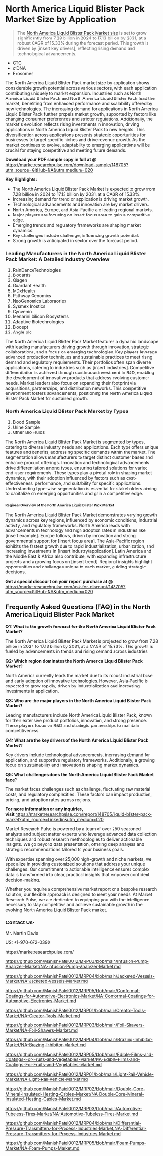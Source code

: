 <h1>North America Liquid Blister Pack Market&nbsp;Size by Application</h1><blockquote><p>The <a href="https://marketresearchpulse.com/download-sample/148705?utm_source=GitHub-NA&amp;utm_medium=020">North America Liquid Blister Pack Market size</a> is set to grow significantly from 7.28 billion in 2024 to 17.13 billion by 2031, at a robust CAGR of 15.33% during the forecast period. This growth is driven by [insert key drivers], reflecting rising demand and technological advancements.</p></blockquote><ul><li>CTC <li> ctDNA <li> Exosomes</li></ul><p>The North America Liquid Blister Pack market size by application shows considerable growth potential across various sectors, with each application contributing uniquely to market expansion. Industries such as North America Liquid Blister Pack and North America Liquid Blister Pack lead the market, benefiting from enhanced performance and scalability offered by new technologies. The increasing demand for applications in North America Liquid Blister Pack further propels market growth, supported by factors like changing consumer preferences and stricter regulations. Additionally, the market's evolution reflects rising investments in innovation, driving applications in North America Liquid Blister Pack to new heights. This diversification across applications presents strategic opportunities for businesses to target specific niches and drive revenue growth. As the market continues to evolve, adaptability to emerging applications will be crucial for staying competitive and meeting future demands.</p><p><strong>Download your PDF sample copy in full at @ </strong><a href="https://marketresearchpulse.com/download-sample/148705?utm_source=GitHub-NA&amp;utm_medium=020">https://marketresearchpulse.com/download-sample/148705?utm_source=GitHub-NA&amp;utm_medium=020</a></p><p><strong>Key Highlights: </strong></p><ul><li>The North America Liquid Blister Pack Market is expected to grow from 7.28 billion in 2024 to 17.13 billion by 2031, at a CAGR of 15.33%.</li><li>Increasing demand for trend or application is driving market growth.</li><li>Technological advancements and innovation are key market drivers.</li><li>North America, Europe, and Asia-Pacific are leading regional markets.</li><li>Major players are focusing on insert focus area to gain a competitive edge.</li><li>Emerging trends and regulatory frameworks are shaping market dynamics.</li><li>Key challenges include challenge, influencing growth potential.</li><li>Strong growth is anticipated in sector over the forecast period.</li></ul><h3>Leading Manufacturers in the North America Liquid Blister Pack Market: A Detailed Industry Overview</h3><ol><li>RainDanceTechnologies</li><li>Biocartis</li><li>Qiagen</li><li>Guardant Health</li><li>MDxHealth</li><li>Pathway Genomics</li><li>NeoGenomics Laboraories</li><li>Sysmex Inostics</li><li>Cynvenio</li><li>Menarini Silicon Biosystems</li><li>Adaptive Biotechnologies</li><li>Biocept</li><li>Angle plc</li></ol><div class="flex max-w-full flex-col flex-grow"><div class="min-h-8 text-message flex w-full flex-col items-end gap-2 whitespace-normal break-words [.text-message+&amp;]:mt-5" dir="auto" data-message-author-role="assistant" data-message-id="fd8432e4-4910-450d-b182-61b7bfb0a01f" data-message-model-slug="gpt-4o"><div class="flex w-full flex-col gap-1 empty:hidden first:pt-[3px]"><div class="markdown prose w-full break-words dark:prose-invert light"><p>The North America Liquid Blister Pack Market features a dynamic landscape with leading manufacturers driving growth through innovation, strategic collaborations, and a focus on emerging technologies. Key players leverage advanced production techniques and sustainable practices to meet rising demand and regulatory requirements. Their portfolios often span diverse applications, catering to industries such as [insert industries]. Competitive differentiation is achieved through continuous investment in R&amp;D, enabling the development of innovative products that address evolving customer needs. Market leaders also focus on expanding their footprint via acquisitions, partnerships, and distribution networks. This competitive environment fosters advancements, positioning the North America Liquid Blister Pack Market for sustained growth.</p></div></div></div></div><h3>North America Liquid Blister Pack Market by Types</h3><ol><li>Blood Sample <li> Urine Sample <li> Other Bio Fluids</li></ol><div class="flex max-w-full flex-col flex-grow"><div class="min-h-8 text-message flex w-full flex-col items-end gap-2 whitespace-normal break-words [.text-message+&amp;]:mt-5" dir="auto" data-message-author-role="assistant" data-message-id="084470be-0bb7-4664-bddf-5156b4f41249" data-message-model-slug="gpt-4o-mini"><div class="flex w-full flex-col gap-1 empty:hidden first:pt-[3px]"><div class="markdown prose w-full break-words dark:prose-invert light"><p>The North America Liquid Blister Pack Market is segmented by types, catering to diverse industry needs and applications. Each type offers unique features and benefits, addressing specific demands within the market. The segmentation allows manufacturers to target distinct customer bases and enhance product offerings. Innovation and technological advancements drive differentiation among types, ensuring tailored solutions for varied end-user requirements. These types play a pivotal role in shaping market dynamics, with their adoption influenced by factors such as cost-effectiveness, performance, and suitability for specific applications. Understanding type-wise segmentation is essential for stakeholders aiming to capitalize on emerging opportunities and gain a competitive edge.</p></div></div></div></div><h3><span style="font-size: 11px;">Regional Overview of the North America Liquid Blister Pack Market</span></h3><div class="flex max-w-full flex-col flex-grow"><div class="min-h-8 text-message flex w-full flex-col items-end gap-2 whitespace-normal break-words [.text-message+&amp;]:mt-5" dir="auto" data-message-author-role="assistant" data-message-id="e9038762-ce64-4e30-91c9-9bd413514231" data-message-model-slug="gpt-4o-mini"><div class="flex w-full flex-col gap-1 empty:hidden first:pt-[3px]"><div class="markdown prose w-full break-words dark:prose-invert light"><p>The North America Liquid Blister Pack Market demonstrates varying growth dynamics across key regions, influenced by economic conditions, industrial activity, and regulatory frameworks. North America leads with advancements in technology and high adoption rates in industries like [insert example]. Europe follows, driven by innovation and strong governmental support for [insert focus area]. The Asia-Pacific region exhibits the fastest growth due to rapid industrialization, urbanization, and increasing investments in [insert industry/application]. Latin America and the Middle East &amp; Africa also contribute, with expanding infrastructure projects and a growing focus on [insert trend]. Regional insights highlight opportunities and challenges unique to each market, guiding strategic decisions.</p></div></div></div></div><p><strong>Get a special discount on your report purchase at @ </strong><a href="https://marketresearchpulse.com/ask-for-discount/148705?utm_source=GitHub-NA&amp;utm_medium=020">https://marketresearchpulse.com/ask-for-discount/148705?utm_source=GitHub-NA&amp;utm_medium=020</a></p><h2>Frequently Asked Questions (FAQ) in the North America Liquid Blister Pack Market</h2><p><strong>Q1: What is the growth forecast for the North America Liquid Blister Pack Market?</strong></p><p>The North America Liquid Blister Pack Market is projected to grow from 7.28 billion in 2024 to 17.13 billion by 2031, at a CAGR of 15.33%. This growth is fueled by advancements in trends and rising demand across industries.</p><p><strong>Q2: Which region dominates the North America Liquid Blister Pack Market?</strong></p><p>North America currently leads the market due to its robust industrial base and early adoption of innovative technologies. However, Asia-Pacific is expected to grow rapidly, driven by industrialization and increasing investments in application.</p><p><strong>Q3: Who are the major players in the North America Liquid Blister Pack Market?</strong></p><p>Leading manufacturers include North America Liquid Blister Pack, known for their extensive product portfolios, innovation, and strong presence. These players focus on R&amp;D and strategic partnerships to maintain competitiveness.</p><p><strong>Q4: What are the key drivers of the North America Liquid Blister Pack Market?</strong></p><p>Key drivers include technological advancements, increasing demand for application, and supportive regulatory frameworks. Additionally, a growing focus on sustainability and innovation is shaping market dynamics.</p><p><strong>Q5: What challenges does the North America Liquid Blister Pack Market face?</strong></p><p>The market faces challenges such as challenge, fluctuating raw material costs, and regulatory complexities. These factors can impact production, pricing, and adoption rates across regions.</p><p><strong>For more information or any inquiries, visit&nbsp;</strong><a href="https://marketresearchpulse.com/report/148705/liquid-blister-pack-market?utm_source=Linkedin&utm_medium=020">https://marketresearchpulse.com/report/148705/liquid-blister-pack-market?utm_source=Linkedin&utm_medium=020</a></p><p>Market Research Pulse is powered by a team of over 250 seasoned analysts and subject matter experts who leverage advanced data collection techniques and robust research methodologies to deliver actionable insights. We go beyond data presentation, offering deep analysis and strategic recommendations tailored to your business goals.</p><p>With expertise spanning over 25,000 high-growth and niche markets, we specialize in providing customized solutions that address your unique challenges. Our commitment to actionable intelligence ensures complex data is transformed into clear, practical insights that empower confident decision-making.</p><p>Whether you require a comprehensive market report or a bespoke research solution, our flexible approach is designed to meet your needs. At Market Research Pulse, we are dedicated to equipping you with the intelligence necessary to stay competitive and achieve sustainable growth in the evolving North America Liquid Blister Pack market.</p><h3><strong>Contact Us-</strong></h3><p>Mr. Martin Davis</p><p>US: +1-970-672-0390</p><p>https://marketresearchpulse.com/</p><p><a href="https://github.com/ManishPatel0012/MRP03/blob/main/Infusion-Pump-Analyzer-Market/NA-Infusion-Pump-Analyzer-Market.md">https://github.com/ManishPatel0012/MRP03/blob/main/Infusion-Pump-Analyzer-Market/NA-Infusion-Pump-Analyzer-Market.md</a></p><p><a href="https://github.com/ManishPatel0012/MRP04/blob/main/Jacketed-Vessels-Market/NA-Jacketed-Vessels-Market.md">https://github.com/ManishPatel0012/MRP04/blob/main/Jacketed-Vessels-Market/NA-Jacketed-Vessels-Market.md</a></p><p><a href="https://github.com/ManishPatel0012/MRP05/blob/main/Conformal-Coatings-for-Automotive-Electronics-Market/NA-Conformal-Coatings-for-Automotive-Electronics-Market.md">https://github.com/ManishPatel0012/MRP05/blob/main/Conformal-Coatings-for-Automotive-Electronics-Market/NA-Conformal-Coatings-for-Automotive-Electronics-Market.md</a></p><p><a href="https://github.com/ManishPatel0012/MRP01/blob/main/Creator-Tools-Market/NA-Creator-Tools-Market.md">https://github.com/ManishPatel0012/MRP01/blob/main/Creator-Tools-Market/NA-Creator-Tools-Market.md</a></p><p><a href="https://github.com/ManishPatel0012/MRP03/blob/main/Foil-Shavers-Market/NA-Foil-Shavers-Market.md">https://github.com/ManishPatel0012/MRP03/blob/main/Foil-Shavers-Market/NA-Foil-Shavers-Market.md</a></p><p><a href="https://github.com/ManishPatel0012/MRP04/blob/main/Brazing-Inhibitor-Market/NA-Brazing-Inhibitor-Market.md">https://github.com/ManishPatel0012/MRP04/blob/main/Brazing-Inhibitor-Market/NA-Brazing-Inhibitor-Market.md</a></p><p><a href="https://github.com/ManishPatel0012/MRP05/blob/main/Edible-Films-and-Coatings-For-Fruits-and-Vegetables-Market/NA-Edible-Films-and-Coatings-For-Fruits-and-Vegetables-Market.md">https://github.com/ManishPatel0012/MRP05/blob/main/Edible-Films-and-Coatings-For-Fruits-and-Vegetables-Market/NA-Edible-Films-and-Coatings-For-Fruits-and-Vegetables-Market.md</a></p><p><a href="https://github.com/ManishPatel0012/MRP01/blob/main/Light-Rail-Vehicle-Market/NA-Light-Rail-Vehicle-Market.md">https://github.com/ManishPatel0012/MRP01/blob/main/Light-Rail-Vehicle-Market/NA-Light-Rail-Vehicle-Market.md</a></p><p><a href="https://github.com/ManishPatel0012/MRP02/blob/main/Double-Core-Mineral-Insulated-Heating-Cables-Market/NA-Double-Core-Mineral-Insulated-Heating-Cables-Market.md">https://github.com/ManishPatel0012/MRP02/blob/main/Double-Core-Mineral-Insulated-Heating-Cables-Market/NA-Double-Core-Mineral-Insulated-Heating-Cables-Market.md</a></p><p><a href="https://github.com/ManishPatel0012/MRP03/blob/main/Automotive-Tubeless-Tires-Market/NA-Automotive-Tubeless-Tires-Market.md">https://github.com/ManishPatel0012/MRP03/blob/main/Automotive-Tubeless-Tires-Market/NA-Automotive-Tubeless-Tires-Market.md</a></p><p><a href="https://github.com/ManishPatel0012/MRP04/blob/main/Differential-Pressure-Transmitters-for-Process-Industries-Market/NA-Differential-Pressure-Transmitters-for-Process-Industries-Market.md">https://github.com/ManishPatel0012/MRP04/blob/main/Differential-Pressure-Transmitters-for-Process-Industries-Market/NA-Differential-Pressure-Transmitters-for-Process-Industries-Market.md</a></p><p><a href="https://github.com/ManishPatel0012/MRP05/blob/main/Foam-Pumps-Market/NA-Foam-Pumps-Market.md">https://github.com/ManishPatel0012/MRP05/blob/main/Foam-Pumps-Market/NA-Foam-Pumps-Market.md</a></p>
